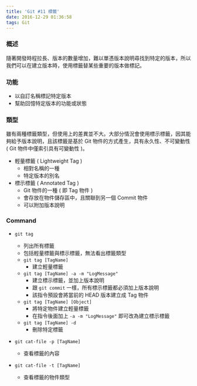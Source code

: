 ```yaml
---
title: 'Git #11 標籤'
date: 2016-12-29 01:36:58
tags: Git
---
```

### 概述
隨著開發時程拉長、版本的數量增加，難以單憑版本說明尋找到特定的版本，所以我們可以在建立版本時，使用標籤替某些重要的版本做標記。


### 功能
- 以自訂名稱標記特定版本
- 幫助回憶特定版本的功能或狀態


### 類型
雖有兩種標籤類型，但使用上的差異並不大。大部分情況會使用標示標籤，因其能夠給予版本說明，且該標籤是基於 Git 物件的方式產生，具有永久性、不可變動性 ( Git 物件中僅索引具有可變動性 )。
- 輕量標籤 ( Lightweight Tag )
    - 相對名稱的一種
    - 特定版本的別名
- 標示標籤 ( Annotated Tag )
    - Git 物件的一種 ( 即 Tag 物件 )
    - 會存放在物件儲存區中，且關聯到另一個 Commit 物件
    - 可以附加版本說明

### Command
 - `git tag`
    - 列出所有標籤
    - 包括輕量標籤與標示標籤，無法看出標籤類型
    - `git tag [TagName]`
        - 建立輕量標籤
    - `git tag [TagName] -a -m "LogMessage"`
        - 建立標示標籤，並加上版本說明
        - 跟 `git commit` 一樣，所有標示標籤都必須加上版本說明
        - 該指令預設會將當前的 HEAD 版本建立成 Tag 物件
    - `git tag [TagName] [Object]`
        - 將特定物件建立輕量標籤
        - 在指令後面加上 `-a -m "LogMessage"` 即可改為建立標示標籤
    - `git tag [TagName] -d`
        - 刪除特定標籤


 - `git cat-file -p [TagName]`
    - 查看標籤的內容
 - `git cat-file -t [TagName]`
    - 查看標籤的物件類型
